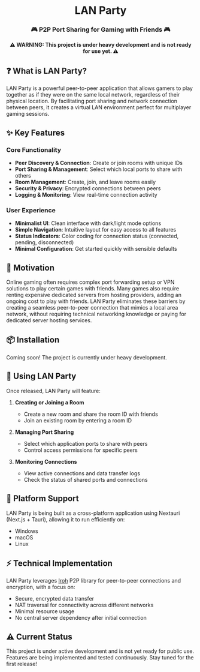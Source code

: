 <div align="center">
  <h1>LAN Party</h1>
  <h3>🎮 P2P Port Sharing for Gaming with Friends 🎮</h3>

<p>
  <strong>⚠️ WARNING: This project is under heavy development and is not ready for use yet. ⚠️</strong>
</p>

</div>

## ❓ What is LAN Party?

LAN Party is a powerful peer-to-peer application that allows gamers to play together as if they were on the same local network, regardless of their physical location. By facilitating port sharing and network connection between peers, it creates a virtual LAN environment perfect for multiplayer gaming sessions.

## ✨ Key Features

### Core Functionality
- **Peer Discovery & Connection**: Create or join rooms with unique IDs
- **Port Sharing & Management**: Select which local ports to share with others
- **Room Management**: Create, join, and leave rooms easily
- **Security & Privacy**: Encrypted connections between peers
- **Logging & Monitoring**: View real-time connection activity

### User Experience
- **Minimalist UI**: Clean interface with dark/light mode options
- **Simple Navigation**: Intuitive layout for easy access to all features
- **Status Indicators**: Color coding for connection status (connected, pending, disconnected)
- **Minimal Configuration**: Get started quickly with sensible defaults

## 💪 Motivation

Online gaming often requires complex port forwarding setup or VPN solutions to play certain games with friends. Many games also require renting expensive dedicated servers from hosting providers, adding an ongoing cost to play with friends. LAN Party eliminates these barriers by creating a seamless peer-to-peer connection that mimics a local area network, without requiring technical networking knowledge or paying for dedicated server hosting services.

## 📦 Installation

Coming soon! The project is currently under heavy development.

## 🎨 Using LAN Party

Once released, LAN Party will feature:

1. **Creating or Joining a Room**
   - Create a new room and share the room ID with friends
   - Join an existing room by entering a room ID

2. **Managing Port Sharing**
   - Select which application ports to share with peers
   - Control access permissions for specific peers

3. **Monitoring Connections**
   - View active connections and data transfer logs
   - Check the status of shared ports and connections

## 🧪 Platform Support

LAN Party is being built as a cross-platform application using Nextauri (Next.js + Tauri), allowing it to run efficiently on:
- Windows
- macOS
- Linux

## ⚡ Technical Implementation

LAN Party leverages [Iroh](https://www.iroh.computer/) P2P library for peer-to-peer connections and encryption, with a focus on:
- Secure, encrypted data transfer
- NAT traversal for connectivity across different networks
- Minimal resource usage
- No central server dependency after initial connection

## ⚠️ Current Status

This project is under active development and is not yet ready for public use. Features are being implemented and tested continuously. Stay tuned for the first release!
